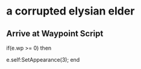 # a corrupted elysian elder
## Arrive at Waypoint Script

if(e.wp >= 0) then


e.self:SetAppearance(3);
end
